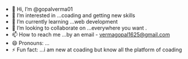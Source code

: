 - 👋 Hi, I’m @gopalverma01
- 👀 I’m interested in ...coading and getting new skills 
- 🌱 I’m currently learning ...web development 
- 💞️ I’m looking to collaborate on ...everywhere you want .
- 📫 How to reach me ...by an email - vermagopal1625@gmail.com
- 😄 Pronouns: ...
- ⚡ Fun fact: ...i am new at coading but know all the platform of coading

<!---
gopalverma01/gopalverma01 is a ✨ special ✨ repository because its `README.md` (this file) appears on your GitHub profile.
You can click the Preview link to take a look at your changes.
--->
